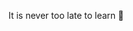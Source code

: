 It is never too late to learn 🎈
<!---
vallon1996/vallon1996 is a ✨ special ✨ repository because its `README.md` (this file) appears on your GitHub profile.
You can click the Preview link to take a look at your changes.
--->
